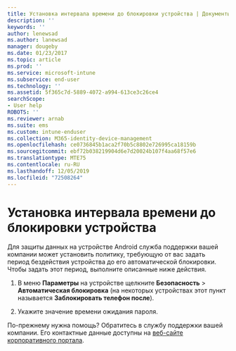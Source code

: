 ```yaml
---
title: Установка интервала времени до блокировки устройства | Документы Майкрософт
description: ''
keywords: ''
author: lenewsad
ms.author: lanewsad
manager: dougeby
ms.date: 01/23/2017
ms.topic: article
ms.prod: ''
ms.service: microsoft-intune
ms.subservice: end-user
ms.technology: ''
ms.assetid: 5f365c7d-5889-4072-a994-613ce3c26ce4
searchScope:
- User help
ROBOTS: ''
ms.reviewer: arnab
ms.suite: ems
ms.custom: intune-enduser
ms.collection: M365-identity-device-management
ms.openlocfilehash: ce0736845b1aca2f70b5c8802e726995ca18159b
ms.sourcegitcommit: ebf72b038219904d6e7d20024b107f4aa68f57e6
ms.translationtype: MTE75
ms.contentlocale: ru-RU
ms.lasthandoff: 12/05/2019
ms.locfileid: "72508264"
---
```

# <a name="how-to-set-the-amount-of-time-before-your-device-is-locked"></a>Установка интервала времени до блокировки устройства

Для защиты данных на устройстве Android служба поддержки вашей компании может установить политику, требующую от вас задать период бездействия устройства до его автоматической блокировки. Чтобы задать этот период, выполните описанные ниже действия.

1. В меню **Параметры** на устройстве щелкните **Безопасность** &gt; **Автоматическая блокировка** (на некоторых устройствах этот пункт называется **Заблокировать телефон после**).

2. Укажите значение времени ожидания пароля.

По-прежнему нужна помощь? Обратитесь в службу поддержки вашей компании. Его контактные данные доступны на [веб-сайте корпоративного портала](https://go.microsoft.com/fwlink/?linkid=2010980).
